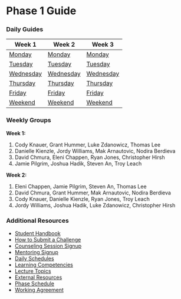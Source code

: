 # Phase 1 Guide

### Daily Guides
| Week 1 | Week 2 | Week 3 |
| ---                              | ---                              | ---                              |
| [Monday](week-1/monday.md)       | [Monday](week-2/monday.md)       | [Monday](week-3/monday.md)       |
| [Tuesday](week-1/tuesday.md)     | [Tuesday](week-2/tuesday.md)     | [Tuesday](week-3/tuesday.md)     |
| [Wednesday](week-1/wednesday.md) | [Wednesday](week-2/wednesday.md) | [Wednesday](week-3/wednesday.md) |
| [Thursday](week-1/thursday.md)   | [Thursday](week-2/thursday.md)   | [Thursday](week-3/thursday.md)   |
| [Friday](week-1/friday.md)       | [Friday](week-2/friday.md)       | [Friday](week-3/friday.md)       |
| [Weekend](week-1/weekend.md)     | [Weekend](week-2/weekend.md)     | [Weekend](week-3/weekend.md)     |


### Weekly Groups

**Week 1:**

1. Cody Knauer, Grant Hummer, Luke Zdanowicz, Thomas Lee
2. Danielle Kienzle, Jordy Williams, Mak Arnautovic, Nodira Berdieva
3. David Chmura, Eleni Chappen, Ryan Jones, Christopher Hirsh
4. Jamie Pilgrim, Joshua Hadik, Steven An, Troy Leach

**Week 2:**

1. Eleni Chappen, Jamie Pilgrim, Steven An, Thomas Lee
2. David Chmura, Grant Hummer, Mak Arnautovic, Nodira Berdieva
3. Cody Knauer, Danielle Kienzle, Ryan Jones, Troy Leach
4. Jordy Williams, Joshua Hadik, Luke Zdanowicz, Christopher Hirsh

<!--

**Week 3:**

1.
2.
3.
4.

-->

### Additional Resources
- [Student Handbook](../../../student-handbook)
- [How to Submit a Challenge](resources/how-to-submit.md)
- [Counseling Session Signup](resources/counseling_instructions.md)
- [Mentoring Signup](http://mentoring.devbootcamp.com/)
- [Daily Schedules](resources/daily_schedules.md)
- [Learning Competencies](resources/competencies.md)
- [Lecture Topics](resources/lectures.md)
- [External Resources](resources/resources.md)
- [Phase Schedule](resources/schedule.md)
- [Working Agreement](resources/working-agreement.md)
